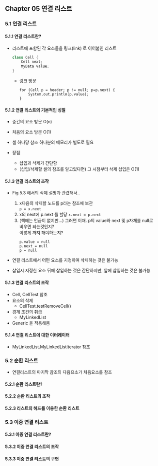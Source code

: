 ## Chapter 05 연결 리스트

### 5.1 연결 리스트

#### 5.1.1 연결 리스트란?
* 리스트에 포함된 각 요소들을 링크(link) 로 이어붙인 리스트
    ```java
    class Cell {
        Cell next;
        MyData value;
    }
    ```
    * 링크 방문
        ```
        for (Cell p = header; p != null; p=p.next) {
            System.out.println(p.value);
        }
        ```
    
#### 5.1.2 연결 리스트의 기본적인 성질
* 중간의 요소 방문 O(n)
* 처음의 요소 방문 O(1)
* 셀 하나당 참조 하나분의 메모리가 별도로 필요

* 장점
    * 삽입과 삭제가 간단함
    * (삽입/삭제할 셀의 참조를 알고있다면) 그 시점부터 삭제 삽입은 O(1) 
#### 5.1.3 연결 리스트의 조작



* Fig 5.3 에서의 삭제 설명과 관련해서..
    1. x다음의 삭제할 노드를 p라는 참조에 보관  
       `p = x.next`
    2. x의 next에 p.next 를 할당
       `x.next = p.next`
    3. (책에는 언급이 없지만...) 그러면 이때. p의 value와 next 및 p자체를 null로 비우면 되는것인지?  
       이렇게 까지 해야하는지?
       ```
       p.value = null
       p.next = null
       p = null
       ```
    
* 연결 리스트에서 어떤 요소를 지정하여 삭제하는 것은 불가능
* 삽입시 지정한 요소 뒤에 삽입하는 것은 간단하지만, 앞에 삽입하는 것은 불가능

#### 5.1.3 연결 리스트의 조작
* Cell, CellTest 참조
* 요소의 삭제
    * CellTest.testRemoveCell()
* 경계 조건의 취급
    * MyLinkedList
* Generic 을 적용해봄

#### 5.1.4 연결 리스트에 대한 이터레이터
* MyLinkedList.MyLinkedListIterator 참조



### 5.2 순환 리스트
* 연결리스트의 마지막 참조의 다음요소가 처음요소를 참조

#### 5.2.1 순환 리스트란?

#### 5.2.2 순환 리스트의 조작

#### 5.2.3 리스트의 헤드를 이용한 순환 리스트



### 5.3 이중 연결 리스트

#### 5.3.1 이중 연결 리스트란?

#### 5.3.2 이중 연결 리스트의 조작

#### 5.3.3 이중 연결 리스트의 구현
